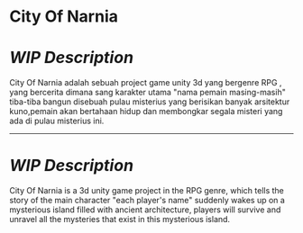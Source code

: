 # City Of Narnia

# *WIP Description*
City Of Narnia adalah sebuah project game unity 3d yang bergenre RPG , yang bercerita dimana sang karakter utama "nama pemain masing-masih" tiba-tiba bangun disebuah pulau misterius yang berisikan banyak arsitektur kuno,pemain akan bertahaan hidup dan membongkar segala misteri yang ada di pulau misterius ini.

-----------------------------------------------------------------------------------------------------------------------------------------------------------------------------------
# *WIP Description*
City Of Narnia is a 3d unity game project in the RPG genre, which tells the story of the main character "each player's name" suddenly wakes up on a mysterious island filled with ancient architecture, players will survive and unravel all the mysteries that exist in this mysterious island.
